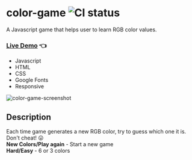 # color-game ![CI status](https://img.shields.io/badge/style-flat-green.svg?longCache=true&style=flat)
A Javascript game that helps user to learn RGB color values.<br>
### [Live Demo](http://github.allaev.com/color-game/) :point_left:


- Javascript
- HTML
- CSS
- Google Fonts
- Responsive

![color-game-screenshot](https://user-images.githubusercontent.com/34710484/37218797-5eb9da1c-23e3-11e8-80b5-7a0efe884e18.jpg)
## Description
Each time game generates a new RGB color, try to guess which one it is. Don't cheat! :stuck_out_tongue:<br>
**New Colors/Play again** - Start a new game<br>
**Hard/Easy** - 6 or 3 colors<br>
<br>
